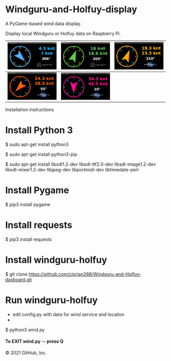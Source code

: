 # Windguru-and-Holfuy-display

A PyGame-based wind data display.

Display local Windguru or Holfuy data on Raspberry Pi.

|![screenshot1](screenshots/screenshot1.png)|![screenshot2](screenshots/screenshot2.png)|![screenshot3](screenshots/screenshot3.png)|
| ----------------------------------------- | ----------------------------------------- | ----------------------------------------- |
|![screenshot4](screenshots/screenshot4.png)|![screenshot5](screenshots/screenshot5.png)|                                           |    

Installation instructions

# Install Python 3
$ sudo apt-get install python3

$ sudo apt-get install python3-pip

$ sudo apt-get install libsdl1.2-dev libsdl-ttf2.0-dev libsdl-image1.2-dev libsdl-mixer1.2-dev libjpeg-dev libportmidi-dev libtimedate-perl

# Install Pygame
$ pip3 install pygame

# Install requests
$ pip3 install requests

# Install windguru-holfuy 
$ git clone https://github.com/ciprian288/Windguru-and-Holfuy-dasboard.git

  # Run windguru-holfuy
- edit config.py with data for wind service and location
- 
$ python3 wind.py

####    To EXIT wind.py -- press Q    ####

© 2021 GitHub, Inc.
